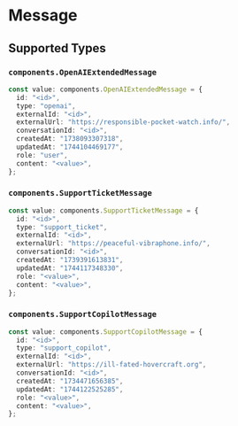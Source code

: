 # Message


## Supported Types

### `components.OpenAIExtendedMessage`

```typescript
const value: components.OpenAIExtendedMessage = {
  id: "<id>",
  type: "openai",
  externalId: "<id>",
  externalUrl: "https://responsible-pocket-watch.info/",
  conversationId: "<id>",
  createdAt: "1738093307318",
  updatedAt: "1744104469177",
  role: "user",
  content: "<value>",
};
```

### `components.SupportTicketMessage`

```typescript
const value: components.SupportTicketMessage = {
  id: "<id>",
  type: "support_ticket",
  externalId: "<id>",
  externalUrl: "https://peaceful-vibraphone.info/",
  conversationId: "<id>",
  createdAt: "1739391613831",
  updatedAt: "1744117348330",
  role: "<value>",
  content: "<value>",
};
```

### `components.SupportCopilotMessage`

```typescript
const value: components.SupportCopilotMessage = {
  id: "<id>",
  type: "support_copilot",
  externalId: "<id>",
  externalUrl: "https://ill-fated-hovercraft.org",
  conversationId: "<id>",
  createdAt: "1734471656385",
  updatedAt: "1744122525285",
  role: "<value>",
  content: "<value>",
};
```

